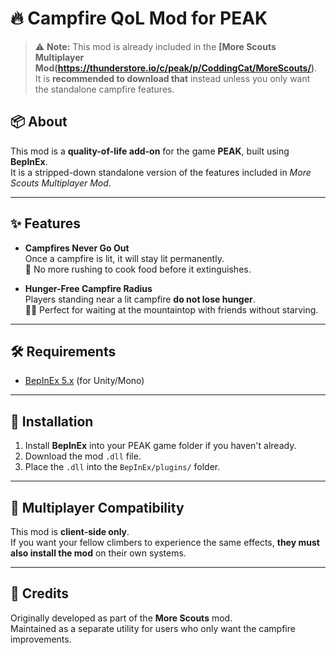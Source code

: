 # 🔥 Campfire QoL Mod for PEAK

> ⚠️ **Note:** This mod is already included in the **[More Scouts Multiplayer Mod(https://thunderstore.io/c/peak/p/CoddingCat/MoreScouts/)**.  
> It is **recommended to download that** instead unless you only want the standalone campfire features.

## 📦 About

This mod is a **quality-of-life add-on** for the game **PEAK**, built using **BepInEx**.  
It is a stripped-down standalone version of the features included in *More Scouts Multiplayer Mod*.

---

## ✨ Features

- **Campfires Never Go Out**  
  Once a campfire is lit, it will stay lit permanently.  
  🔄 No more rushing to cook food before it extinguishes.

- **Hunger-Free Campfire Radius**  
  Players standing near a lit campfire **do not lose hunger**.  
  🧗‍♂️ Perfect for waiting at the mountaintop with friends without starving.

---

## 🛠 Requirements

- [BepInEx 5.x](https://github.com/BepInEx/BepInEx/releases) (for Unity/Mono)

---

## 📂 Installation

1. Install **BepInEx** into your PEAK game folder if you haven't already.
2. Download the mod `.dll` file.
3. Place the `.dll` into the `BepInEx/plugins/` folder.

---

## 👥 Multiplayer Compatibility

This mod is **client-side only**.  
If you want your fellow climbers to experience the same effects, **they must also install the mod** on their own systems.

---

## 🧾 Credits

Originally developed as part of the **More Scouts** mod.  
Maintained as a separate utility for users who only want the campfire improvements.
